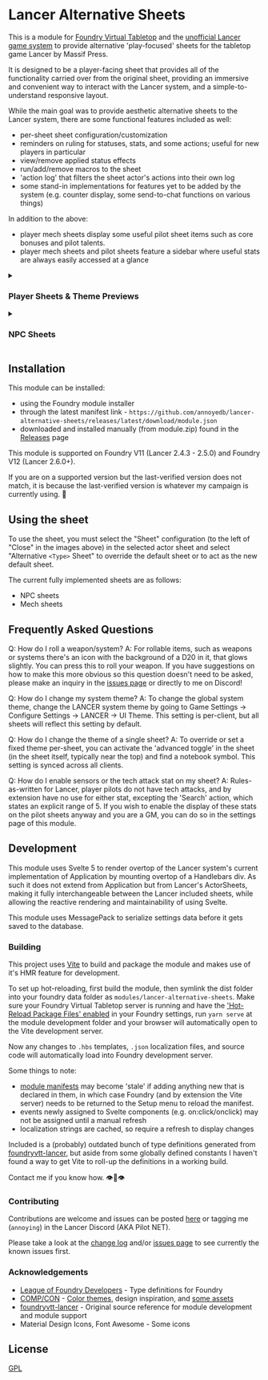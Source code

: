 # Lancer Alternative Sheets
This is a module for [Foundry Virtual Tabletop](https://foundryvtt.com/) and the [unofficial Lancer game system](https://github.com/Eranziel/foundryvtt-lancer) to provide alternative 'play-focused' sheets for the tabletop game Lancer by Massif Press.

It is designed to be a player-facing sheet that provides all of the functionality carried over from the original sheet, providing an immersive and convenient way to interact with the Lancer system, and a simple-to-understand responsive layout.

While the main goal was to provide aesthetic alternative sheets to the Lancer system, there are some functional features included as well:

* per-sheet sheet configuration/customization
* reminders on ruling for statuses, stats, and some actions; useful for new players in particular
* view/remove applied status effects
* run/add/remove macros to the sheet
* 'action log' that filters the sheet actor's actions into their own log
* some stand-in implementations for features yet to be added by the system (e.g. counter display, some send-to-chat functions on various things)

In addition to the above:
* player mech sheets display some useful pilot sheet items such as core bonuses and pilot talents.
* player mech sheets and pilot sheets feature a sidebar where useful stats are always easily accessed at a glance

<details>
  <summary>
    <h3>Player Sheets & Theme Previews</h3>
  </summary>
  <details>
    <summary>
      <h4>General Massive Systems (GMS)</h4>
    </summary>
    <div align="center">
      <img src="https://raw.githubusercontent.com/annoyedb/lancer-alternative-sheets/refs/heads/master/docs/GMS.png"/>
    </div>
  </details>
  <details>
    <summary>
      <h4>General Massive Systems Dark (GMS-Dark)</h4>
    </summary>
    <div align="center">
      <img src="https://raw.githubusercontent.com/annoyedb/lancer-alternative-sheets/refs/heads/master/docs/GMS-Dark.png"/>
    </div>
  </details>
  <details>
    <summary>
      <h4>IPS-Northstar (IPS-N)</h4>
    </summary>
    <div align="center">
      <img src="https://raw.githubusercontent.com/annoyedb/lancer-alternative-sheets/refs/heads/master/docs/IPS-N.png"/>
    </div>
  </details>
  <details>
    <summary>
      <h4>Smith-Shimano Corpro (SSC)</h4>
    </summary>
    <div align="center">
      <img src="https://raw.githubusercontent.com/annoyedb/lancer-alternative-sheets/refs/heads/master/docs/SSC.png"/>
    </div>
  </details>
  <details>
    <summary>
      <h4>HORUS</h4>
    </summary>
    <div align="center">
      <img src="https://raw.githubusercontent.com/annoyedb/lancer-alternative-sheets/refs/heads/master/docs/HORUS.png"/>
    </div>
  </details>
  <details>
    <summary>
      <h4>Harrison Armory (HA)</h4>
    </summary>
    <div align="center">
      <img src="https://raw.githubusercontent.com/annoyedb/lancer-alternative-sheets/refs/heads/master/docs/HA.png"/>
    </div>
  </details>
  <details>
    <summary>
      <h4>Mirrorsmoke Mercenary Company (MSMC)</h4>
    </summary>
    <div align="center">
      <img src="https://raw.githubusercontent.com/annoyedb/lancer-alternative-sheets/refs/heads/master/docs/MSMC.png"/>
    </div>
  </details>
  <details>
    <summary>
      <h4>Forecast/Galactic Sumulation (GALSIM)</h4>
    </summary>
    <div align="center">
      <img src="https://raw.githubusercontent.com/annoyedb/lancer-alternative-sheets/refs/heads/master/docs/GALSIM.png"/>
    </div>
  </details>
</details>
<details>
  <summary>
    <h3>NPC Sheets</h3>
  </summary>
  <div align="center">
    <img src="https://raw.githubusercontent.com/annoyedb/lancer-alternative-sheets/refs/heads/master/docs/NPC.png"/>
  </div>
</details>

## Installation
This module can be installed:
* using the Foundry module installer
* through the latest manifest link - `https://github.com/annoyedb/lancer-alternative-sheets/releases/latest/download/module.json`
* downloaded and installed manually (from module.zip) found in the [Releases](https://github.com/annoyedb/lancer-alternative-sheets/releases) page

This module is supported on Foundry V11 (Lancer 2.4.3 - 2.5.0) and Foundry V12 (Lancer 2.6.0+). 

If you are on a supported version but the last-verified version does not match, it is because the last-verified version is whatever my campaign is currently using. :eyes:

## Using the sheet
To use the sheet, you must select the "Sheet" configuration (to the left of "Close" in the images above) in the selected actor sheet and select "Alternative `<Type>` Sheet" to override the default sheet or to act as the new default sheet.

The current fully implemented sheets are as follows:
* NPC sheets
* Mech sheets

## Frequently Asked Questions
Q: How do I roll a weapon/system?
A: For rollable items, such as weapons or systems there's an icon with the background of a D20 in it, that glows slightly. You can press this to roll your weapon. If you have suggestions on how to make this more obvious so this question doesn't need to be asked, please make an inquiry in the [issues page](https://github.com/annoyedb/lancer-alternative-sheets/issues/) or directly to me on Discord!

Q: How do I change my system theme?
A: To change the global system theme, change the LANCER system theme by going to Game Settings -> Configure Settings -> LANCER -> UI Theme. This setting is per-client, but all sheets will reflect this setting by default.

Q: How do I change the theme of a single sheet?
A: To override or set a fixed theme per-sheet, you can activate the 'advanced toggle' in the sheet (in the sheet itself, typically near the top) and find a notebook symbol. This setting is synced across all clients.

Q: How do I enable sensors or the tech attack stat on my sheet?
A: Rules-as-written for Lancer, player pilots do not have tech attacks, and by extension have no use for either stat, excepting the 'Search' action, which states an explicit range of 5. If you wish to enable the display of these stats on the pilot sheets anyway and you are a GM, you can do so in the settings page of this module.

## Development
This module uses Svelte 5 to render overtop of the Lancer system's current implementation of Application by mounting overtop of a Handlebars div. As such it does not extend from Application but from Lancer's ActorSheets, making it fully interchangeable between the Lancer included sheets, while allowing the reactive rendering and maintainability of using Svelte.

This module uses MessagePack to serialize settings data before it gets saved to the database.

### Building
This project uses [Vite](https://vite.dev/guide/) to build and package the module and makes use of it's HMR feature for development.

To set up hot-reloading, first build the module, then symlink the dist folder into your foundry data folder as `modules/lancer-alternative-sheets`. 
Make sure your Foundry Virtual Tabletop server is running and have the ['Hot-Reload Package Files' enabled](/docs/HotReload.png) in your Foundry settings, run `yarn serve` at the module development folder and your browser will automatically open to the Vite development server.

Now any changes to `.hbs` templates, `.json` localization files, and source code will automatically load into Foundry development server.

Some things to note: 
* [module manifests](/dist/module.json) may become 'stale' if adding anything new that is declared in them, in which case Foundry (and by extension the Vite server) needs to be returned to the Setup menu to reload the manifest.
* events newly assigned to Svelte components (e.g. on:click/onclick) may not be assigned until a manual refresh
* localization strings are cached, so require a refresh to display changes

Included is a (probably) outdated bunch of type definitions generated from [foundryvtt-lancer](https://github.com/Eranziel/foundryvtt-lancer), but aside from some globally defined constants I haven't found a way to get Vite to roll-up the definitions in a working build.

Contact me if you know how. :eye::lips::eye:

### Contributing
Contributions are welcome and issues can be posted [here](https://github.com/annoyedb/lancer-alternative-sheets/issues/) or tagging me (`annoying`) in the Lancer Discord (AKA Pilot NET).

Please take a look at the [change log](/CHANGELOG.md) and/or [issues page](https://github.com/annoyedb/lancer-alternative-sheets/issues/) to see currently the known issues first.

### Acknowledgements
* [League of Foundry Developers](https://github.com/League-of-Foundry-Developers/foundry-vtt-types) - Type definitions for Foundry
* [COMP/CON](https://github.com/massif-press/compcon) - [Color themes](./src/styles/themes/), design inspiration, and [some assets](./src/assets/)
* [foundryvtt-lancer](https://github.com/Eranziel/foundryvtt-lancer) - Original source reference for module development and module support
* Material Design Icons, Font Awesome - Some icons

## License
[GPL](/LICENSE.md)
